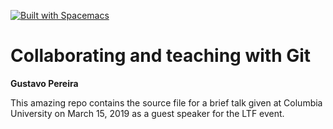 [![Built with Spacemacs](https://cdn.rawgit.com/syl20bnr/spacemacs/442d025779da2f62fc86c2082703697714db6514/assets/spacemacs-badge.svg)](http://spacemacs.org)

# Collaborating and teaching with Git
**Gustavo Pereira**

This amazing repo contains the source file for a brief talk given at Columbia University
on March 15, 2019 as a guest speaker for the LTF event. 




